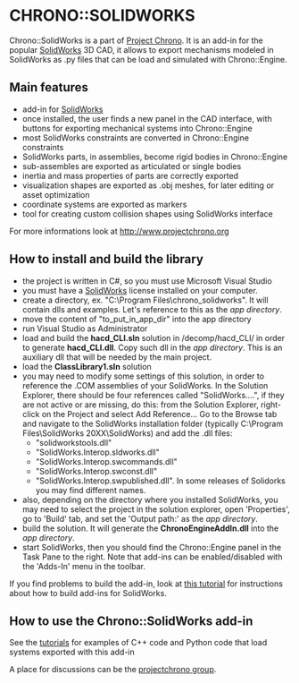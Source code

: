 CHRONO::SOLIDWORKS
==================

Chrono::SolidWorks is a part of [Project Chrono](http://www.projectchrono.org). It is an add-in for the popular [SolidWorks](http://www.solidworks.com) 3D CAD, it allows to export mechanisms modeled in SolidWorks as .py files that can be load and simulated with Chrono::Engine.


Main features
-------------

* add-in for [SolidWorks](http://www.solidworks.com)
* once installed, the user finds a new panel in the CAD interface, with buttons for exporting mechanical systems into Chrono::Engine 
* most SolidWorks constraints are converted in Chrono::Engine constraints
* SolidWorks parts, in assemblies, become rigid bodies in Chrono::Engine
* sub-assembles are exported as articulated or single bodies
* inertia and mass properties of parts are correctly exported
* visualization shapes are exported as .obj meshes, for later editing or asset optimization
* coordinate systems are exported as markers
* tool for creating custom collision shapes using SolidWorks interface

For more informations look at http://www.projectchrono.org 


How to install and build the library
------------------------------------

* the project is written in C#, so you must use Microsoft Visual Studio
* you must have a [SolidWorks](http://www.solidworks.com) license installed on your computer.
* create a directory, ex. "C:\Program Files\chrono_solidworks". It will contain dlls and examples. Let's reference to this as the *app directory*.
* move the content of "to_put_in_app_dir" into the app directory
* run Visual Studio as Administrator
* load and build the **hacd_CLI.sln** solution in /decomp/hacd_CLI/ in order to generate **hacd_CLI.dll**. Copy such dll in the *app directory*. 
  This is an auxiliary dll that will be needed by the main project.
* load the **ClassLibrary1.sln** solution 
* you may need to modify some settings of this solution, in order to reference the .COM assemblies of your SolidWorks. 
  In the Solution Explorer, there should be four references called "SolidWorks....", if they are not active or are missing, do this: 
  from the Solution Explorer, right-click on the Project and select Add Reference... 
  Go to the Browse tab and navigate to the SolidWorks installation folder (typically C:\Program Files\SolidWorks 20XX\SolidWorks) and add the .dll files: 
  * "solidworkstools.dll" 
  * "SolidWorks.Interop.sldworks.dll" 
  * "SolidWorks.Interop.swcommands.dll" 
  * "SolidWorks.Interop.swconst.dll" 
  * "SolidWorks.Interop.swpublished.dll". 
  In some releases of Solidorks you may find different names.
* also, depending on the directory where you installed SolidWorks, you may need to select the project in the solution explorer, open 'Properties', go to 'Build' tab, and set the 'Output path:' as the *app directory*. 
* build the solution. It will generate the **ChronoEngineAddIn.dll** into the *app directory*.
* start SolidWorks, then you should find the Chrono::Engine panel in the Task Pane to the right. Note that add-ins can be enabled/disabled with the 'Adds-In' menu in the toolbar.

If you find problems to build the add-in, look at [this tutorial](http://www.angelsix.com/cms/products/tutorials/64-solidworks/67-creating-a-solidworks-add-in-from-scratch) for instructions about how to build add-ins for SolidWorks.

  
How to use the Chrono::SolidWorks add-in
----------------------------------------

See the [tutorials](http://www.projectchrono.org/mediawiki/index.php/Tutorials) for examples of C++ code and Python code that load systems exported with this add-in

A place for discussions can be the [projectchrono group](https://groups.google.com/forum/#!forum/projectchrono).


